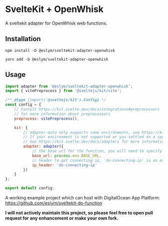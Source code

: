 # SvelteKit + OpenWhisk
A sveltekit adapter for OpenWhisk web functions.

## Installation
```shell
npm install -D @eslym/sveltekit-adapter-openwhisk
```
```shell
yarn add -D @eslym/sveltekit-adapter-openwhisk
```

## Usage
```js
import adapter from '@eslym/sveltekit-adapter-openwhisk';
import { vitePreprocess } from '@sveltejs/kit/vite';

/** @type {import('@sveltejs/kit').Config} */
const config = {
    // Consult https://kit.svelte.dev/docs/integrations#preprocessors
    // for more information about preprocessors
    preprocess: vitePreprocess(),

    kit: {
        // adapter-auto only supports some environments, see https://kit.svelte.dev/docs/adapter-auto for a list.
        // If your environment is not supported or you settled on a specific environment, switch out the adapter.
        // See https://kit.svelte.dev/docs/adapters for more information about adapters.
        adapter: adapter({
            // the base url for the function, you will need to specify kit.paths.base when its not on root
            base_url: process.env.BASE_URL,
            // header to get connecting ip, 'do-connecting-ip' is an example for DigitalOcean App Platform
            ip_header: 'do-connecting-ip'
        })
    }
};

export default config;
```

A working example project which can host with DigitalOcean App Platform: https://github.com/eslym/sveltekit-do-function

**I will not actively maintain this project, so please feel free to open pull request for any enhancement or make your own fork.**